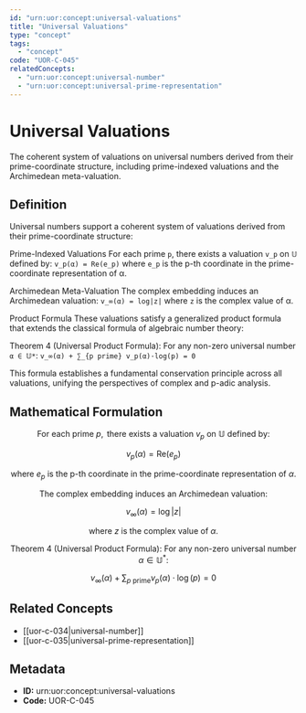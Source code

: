 ```yaml
---
id: "urn:uor:concept:universal-valuations"
title: "Universal Valuations"
type: "concept"
tags:
  - "concept"
code: "UOR-C-045"
relatedConcepts:
  - "urn:uor:concept:universal-number"
  - "urn:uor:concept:universal-prime-representation"
---
```


# Universal Valuations

The coherent system of valuations on universal numbers derived from their prime-coordinate structure, including prime-indexed valuations and the Archimedean meta-valuation.

## Definition

Universal numbers support a coherent system of valuations derived from their prime-coordinate structure:

Prime-Indexed Valuations
For each prime `p`, there exists a valuation `v_p` on `𝕌` defined by:
`v_p(α) = Re(e_p)`
where `e_p` is the p-th coordinate in the prime-coordinate representation of α.

Archimedean Meta-Valuation
The complex embedding induces an Archimedean valuation:
`v_∞(α) = log|z|`
where `z` is the complex value of α.

Product Formula
These valuations satisfy a generalized product formula that extends the classical formula of algebraic number theory:

Theorem 4 (Universal Product Formula): For any non-zero universal number `α ∈ 𝕌*`:
`v_∞(α) + ∑_{p prime} v_p(α)·log(p) = 0`

This formula establishes a fundamental conservation principle across all valuations, unifying the perspectives of complex and p-adic analysis.

## Mathematical Formulation

$$
\text{For each prime } p, \text{ there exists a valuation } v_p \text{ on } \mathbb{U} \text{ defined by:}
$$

$$
v_p(\alpha) = \text{Re}(e_p)
$$

$$
\text{where } e_p \text{ is the p-th coordinate in the prime-coordinate representation of } \alpha.
$$

$$
\text{The complex embedding induces an Archimedean valuation:}
$$

$$
v_\infty(\alpha) = \log|z|
$$

$$
\text{where } z \text{ is the complex value of } \alpha.
$$

$$
\text{Theorem 4 (Universal Product Formula): For any non-zero universal number } \alpha \in \mathbb{U}^*:
$$

$$
v_\infty(\alpha) + \sum_{p \text{ prime}} v_p(\alpha) \cdot \log(p) = 0
$$

## Related Concepts

- [[uor-c-034|universal-number]]
- [[uor-c-035|universal-prime-representation]]

## Metadata

- **ID:** urn:uor:concept:universal-valuations
- **Code:** UOR-C-045
